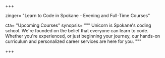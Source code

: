 +++

zinger= "Learn to Code in Spokane - Evening and Full-Time Courses"

cta= "Upcoming Courses"
synopsis= """
Unicorn is Spokane's coding school. We're founded on the belief that everyone can learn to code.  Whether you're experienced, or just beginning your journey, our hands-on curriculum and personalized career services are here for you.
"""

+++
